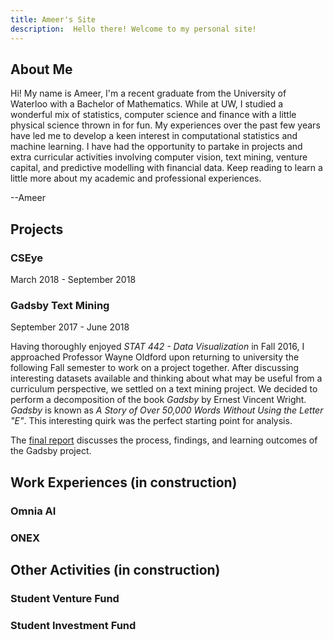 ```yaml
---
title: Ameer's Site
description:  Hello there! Welcome to my personal site!
---
```


## About Me

Hi! My name is Ameer, I'm a recent graduate from the University of Waterloo with a Bachelor of Mathematics. While at UW, I studied a wonderful mix of statistics, computer science and finance with a little physical science thrown in for fun. My experiences over the past few years have led me to develop a keen interest in computational statistics and machine learning. I have had the opportunity to partake in projects and extra curricular activities involving computer vision, text mining, venture capital, and predictive modelling with financial data. Keep reading to learn a little more about my academic and professional experiences.

--Ameer







## Projects

### CSEye

March 2018 - September 2018


### Gadsby Text Mining

September 2017 - June 2018

Having thoroughly enjoyed *STAT 442 - Data Visualization* in Fall 2016, I approached Professor Wayne Oldford upon returning to university the following Fall semester to work on a project together. After discussing interesting datasets available and thinking about what may be useful from a curriculum perspective, we settled on a text mining project. We decided to perform a decomposition of the book *Gadsby* by Ernest Vincent Wright. *Gadsby* is known as *A Story of Over 50,000 Words Without Using the Letter "E"*. This interesting quirk was the perfect starting point for analysis.

The [final report](./Gadsby_Project.html) discusses the process, findings, and learning outcomes of the Gadsby project.



## Work Experiences (in construction)

### Omnia AI


### ONEX


## Other Activities (in construction)

### Student Venture Fund

### Student Investment Fund
